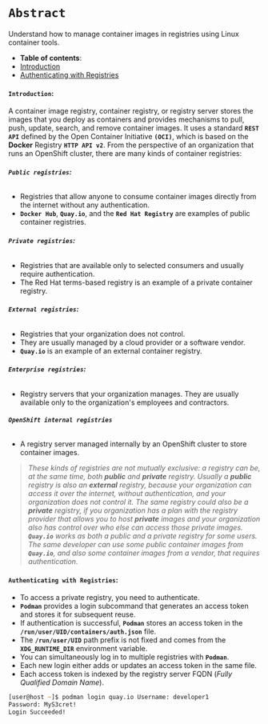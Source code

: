 # **`Abstract`**
Understand how to manage container images in registries using Linux container tools.

-  **Table of contents**:
  - [Introduction](#introduction)
  - [Authenticating with Registries](#authenticating-with-registries)

#### **`Introduction`:**

A container image registry, container registry, or registry server stores the images that you deploy as containers and provides mechanisms to pull, push, update, search, and remove container images. It uses a standard **`REST API`** defined by the Open Container Initiative **`(OCI)`**, which is based on the **Docker** Registry **`HTTP API v2`**. From the perspective of an organization that runs an OpenShift cluster, there are many kinds of container registries:

###### **`Public registries`:**
  - Registries that allow anyone to consume container images directly from the internet without any authentication.
  -  **`Docker Hub`**, **`Quay.io`**, and the **`Red Hat Registry`** are examples of public container registries.
###### **`Private registries`:**
- Registries that are available only to selected consumers and usually require authentication. 
- The Red Hat terms-based registry is an example of a private container registry.
###### **`External registries`:**
- Registries that your organization does not control. 
- They are usually managed by a cloud provider or a software vendor. 
- **`Quay.io`** is an example of an external container registry.
###### **`Enterprise registries`:**
- Registry servers that your organization manages. They are usually available only to the organization's employees and contractors.
###### **`OpenShift internal registries`**
- A registry server managed internally by an OpenShift cluster to store container images. 

> *These kinds of registries are not mutually exclusive: a registry can be, at the same time, both **public** and **private** registry. Usually a **public** registry is also an **external** registry, because your organization can access it over the internet, without authentication, and your organization does not control it. The same registry could also be a **private** registry, if you organization has a plan with the registry provider that allows you to host **private** images and your organization also has control over who else can access those private images.
**`Quay.io`** works as both a public and a private registry for some users. The same developer can use some public container images from **`Quay.io`**, and also some container images from a vendor, that requires authentication.*

#### **`Authenticating with Registries`:**

- To access a private registry, you need to authenticate. 
- **`Podman`** provides a login subcommand that generates an access token and stores it for subsequent reuse.
- If authentication is successful, **`Podman`** stores an access token in the **`/run/user/UID/containers/auth.json`** file. 
- The **`/run/user/UID`** path prefix is not fixed and comes from the **`XDG_RUNTIME_DIR`** environment variable.
- You can simultaneously log in to multiple registries with **`Podman`**. 
- Each new login either adds or updates an access token in the same file. 
- Each access token is indexed by the registry server FQDN (*Fully Qualified Domain Name*).
```zsh
[user@host ~]$ podman login quay.io Username: developer1
Password: MyS3cret!
Login Succeeded!
```